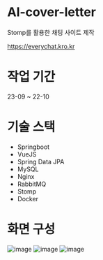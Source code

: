 # AI-cover-letter
Stomp를 활용한 채팅 사이트 제작

https://everychat.kro.kr


# 작업 기간
23-09 ~ 22-10


# 기술 스택
- Springboot
- VueJS
- Spring Data JPA
- MySQL
- Nginx
- RabbitMQ
- Stomp
- Docker


# 화면 구성
![image](https://github.com/y00913/every-chat/assets/42912205/6662d28d-cea1-4a11-b0d4-241a9845dee1)
![image](https://github.com/y00913/every-chat/assets/42912205/96f7cbd1-177a-4f62-adfa-c5123d234b65)
![image](https://github.com/y00913/every-chat/assets/42912205/b78fd1a0-c99b-4647-941f-31124524e21d)
